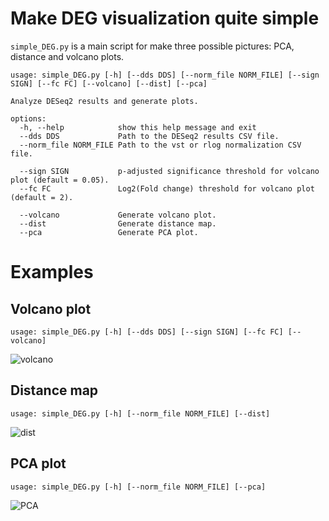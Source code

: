 # Make DEG visualization quite simple

``simple_DEG.py`` is a main script for make three possible pictures: PCA, distance and volcano plots.

    usage: simple_DEG.py [-h] [--dds DDS] [--norm_file NORM_FILE] [--sign SIGN] [--fc FC] [--volcano] [--dist] [--pca]

    Analyze DESeq2 results and generate plots.

    options:
      -h, --help            show this help message and exit
      --dds DDS             Path to the DESeq2 results CSV file.
      --norm_file NORM_FILE Path to the vst or rlog normalization CSV file.
    
      --sign SIGN           p-adjusted significance threshold for volcano plot (default = 0.05).
      --fc FC               Log2(Fold change) threshold for volcano plot (default = 2).
      
      --volcano             Generate volcano plot.
      --dist                Generate distance map.
      --pca                 Generate PCA plot.
# Examples

## Volcano plot
    usage: simple_DEG.py [-h] [--dds DDS] [--sign SIGN] [--fc FC] [--volcano]
![volcano](https://github.com/user-attachments/assets/c6b4d9ef-c221-4f0b-b90a-bfa3baa63c4a)

## Distance map
    usage: simple_DEG.py [-h] [--norm_file NORM_FILE] [--dist]
![dist](https://github.com/user-attachments/assets/ac351d24-12dd-417e-b39e-66ab9764552d)
    
## PCA plot
    usage: simple_DEG.py [-h] [--norm_file NORM_FILE] [--pca]
![PCA](https://github.com/user-attachments/assets/a66c1193-cd9a-49ae-bf9e-a925a9d47f2b)
